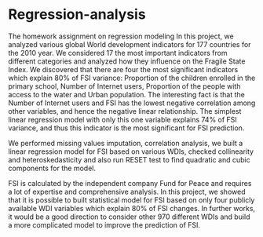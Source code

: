 # Regression-analysis
The homework assignment on regression modeling
In this project, we analyzed various global World development indicators for 177 countries for the 2010 year. We considered 17 the most important indicators from different categories and analyzed how they influence on the Fragile State Index. We discovered that there are four the most significant indicators which explain 80\% of FSI variance: Proportion of the children enrolled in the primary school, Number of Internet users, Proportion of the people with access to the water and Urban population. The interesting fact is that the Number of Internet users and FSI has the lowest negative correlation among other variables, and hence the negative linear relationship. The simplest linear regression model with only this one variable explains 74\% of FSI variance, and thus this indicator is the most significant for FSI prediction.


We performed missing values imputation, correlation analysis, we built a linear regression model for FSI based on various WDIs, checked collinearity and heteroskedasticity and also run RESET test to find quadratic and cubic components for the model. 

FSI is calculated by the independent company Fund for Peace and requires a lot of expertise and comprehensive analysis. In this project, we showed that it is possible to built statistical model for FSI based on only four publicly available WDI variables which explain 80\% of FSI changes. In further works, it would be a good direction to consider other 970 different WDIs and build a more complicated model to improve the prediction of FSI.
